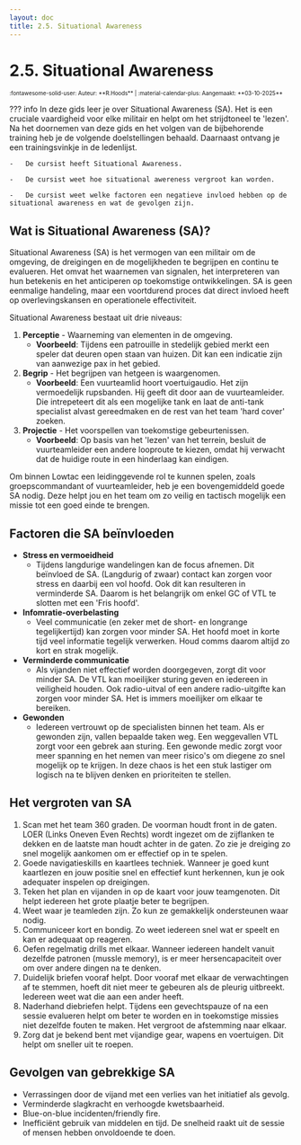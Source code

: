 ```yaml
---
layout: doc
title: 2.5. Situational Awareness
---
```

# 2.5. Situational Awareness
<span style="font-size:0.7em;">
    :fontawesome-solid-user: Auteur: **R.Hoods** | :material-calendar-plus: Aangemaakt: **03-10-2025**
</span>

??? info
    In deze gids leer je over Situational Awareness (SA). Het is een cruciale vaardigheid voor elke militair en helpt om het strijdtoneel te 'lezen'. Na het doornemen van deze gids en het volgen van de bijbehorende training heb je de volgende doelstellingen behaald. Daarnaast ontvang je een trainingsvinkje in de ledenlijst.

    -   De cursist heeft Situational Awareness.

    -   De cursist weet hoe situational awereness vergroot kan worden.

    -   De cursist weet welke factoren een negatieve invloed hebben op de situational awareness en wat de gevolgen zijn.

## Wat is Situational Awareness (SA)?
Situational Awareness (SA) is het vermogen van een militair om de omgeving, de dreigingen en de mogelijkheden te begrijpen en continu te evalueren. Het omvat het waarnemen van signalen, het interpreteren van hun betekenis en het anticiperen op toekomstige ontwikkelingen. SA is geen eenmalige handeling, maar een voortdurend proces dat direct invloed heeft op overlevingskansen en operationele effectiviteit.

Situational Awareness bestaat uit drie niveaus:

1. **Perceptie** - Waarneming van elementen in de omgeving.
    - __Voorbeeld__: Tijdens een patrouille in stedelijk gebied merkt een speler dat deuren open staan van huizen. Dit kan een indicatie zijn van aanwezige pax in het gebied.
2. **Begrip** - Het begrijpen van hetgeen is waargenomen. 
    - __Voorbeeld__: Een vuurteamlid hoort voertuigaudio. Het zijn vermoedelijk rupsbanden. Hij geeft dit door aan de vuurteamleider. Die intrepeteert dit als een mogelijke tank en laat de anti-tank specialist alvast gereedmaken en de rest van het team 'hard cover' zoeken.
3. **Projectie** - Het voorspellen van toekomstige gebeurtenissen.
    - __Voorbeeld__: Op basis van het 'lezen' van het terrein, besluit de vuurteamleider een andere looproute te kiezen, omdat hij verwacht dat de huidige route in een hinderlaag kan eindigen.

Om binnen Lowtac een leidinggevende rol te kunnen spelen, zoals groepscommandant of vuurteamleider, heb je een bovengemiddeld goede SA nodig. Deze helpt jou en het team om zo veilig en tactisch mogelijk een missie tot een goed einde te brengen.

## Factoren die SA beïnvloeden
- **Stress en vermoeidheid**
    - Tijdens langdurige wandelingen kan de focus afnemen. Dit beïnvloed de SA. (Langdurig of zwaar) contact kan zorgen voor stress en daarbij een vol hoofd. Ook dit kan resulteren in verminderde SA. Daarom is het belangrijk om enkel GC of VTL te slotten met een 'Fris hoofd'.
- **Infomratie-overbelasting**
    - Veel communicatie (en zeker met de short- en longrange tegelijkertijd) kan zorgen voor minder SA. Het hoofd moet in korte tijd veel informatie tegelijk verwerken. Houd comms daarom altijd zo kort en strak mogelijk.
- **Verminderde communicatie**
    - Als vijanden niet effectief worden doorgegeven, zorgt dit voor minder SA. De VTL kan moeilijker sturing geven en iedereen in veiligheid houden. Ook radio-uitval of een andere radio-uitgifte kan zorgen voor minder SA. Het is immers moeilijker om elkaar te bereiken.
- **Gewonden**
    - Iedereen vertrouwt op de specialisten binnen het team. Als er gewonden zijn, vallen bepaalde taken weg. Een weggevallen VTL zorgt voor een gebrek aan sturing. Een gewonde medic zorgt voor meer spanning en het nemen van meer risico's om diegene zo snel mogelijk op te krijgen. In deze chaos is het een stuk lastiger om logisch na te blijven denken en prioriteiten te stellen.

## Het vergroten van SA

1. Scan met het team 360 graden. De voorman houdt front in de gaten. LOER (Links Oneven Even Rechts) wordt ingezet om de zijflanken te dekken en de laatste man houdt achter in de gaten. Zo zie je dreiging zo snel mogelijk aankomen om er effectief op in te spelen.
2. Goede navigatieskills en kaartlees techniek. Wanneer je goed kunt kaartlezen en jouw positie snel en effectief kunt herkennen, kun je ook adequater inspelen op dreigingen. 
3. Teken het plan en vijanden in op de kaart voor jouw teamgenoten. Dit helpt iedereen het grote plaatje beter te begrijpen.
4. Weet waar je teamleden zijn. Zo kun ze gemakkelijk ondersteunen waar nodig.
5. Communiceer kort en bondig. Zo weet iedereen snel wat er speelt en kan er adequaat op reageren.
6. Oefen regelmatig drills met elkaar. Wanneer iedereen handelt vanuit dezelfde patronen (mussle memory), is er meer hersencapaciteit over om over andere dingen na te denken.
7. Duidelijk briefen vooraf helpt. Door vooraf met elkaar de verwachtingen af te stemmen, hoeft dit niet meer te gebeuren als de pleurig uitbreekt. Iedereen weet wat die aan een ander heeft. 
8. Naderhand diebriefen helpt. Tijdens een gevechtspauze of na een sessie evalueren helpt om beter te worden en in toekomstige missies niet dezelfde fouten te maken. Het vergroot de afstemming naar elkaar.
9. Zorg dat je bekend bent met vijandige gear, wapens en voertuigen. Dit helpt om sneller uit te roepen.

## Gevolgen van gebrekkige SA

- Verrassingen door de vijand met een verlies van het initiatief als gevolg.
- Verminderde slagkracht en verhoogde kwetsbaarheid.
- Blue-on-blue incidenten/friendly fire.
- Inefficiënt gebruik van middelen en tijd. De snelheid raakt uit de sessie of mensen hebben onvoldoende te doen.
